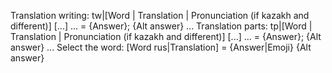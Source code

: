 Translation writing:
tw|[Word | Translation | Pronunciation (if kazakh and different)] [...] ... = {Answer}; {Alt answer} ...
Translation parts:
tp|[Word | Translation | Pronunciation (if kazakh and different)] [...] ... = {Answer}; {Alt answer} ...
Select the word:
[Word rus|Translation] = {Answer|Emoji} {Alt answer}